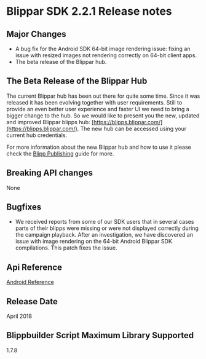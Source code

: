 # Blippar SDK 2.2.1 Release notes

## **Major Changes**

* A bug fix for the Android SDK 64-bit image rendering issue: fixing an issue with resized images not rendering correctly on 64-bit client apps.
* The beta release of the Blippar hub.

## The Beta Release of the Blippar Hub

The current Blippar hub has been out there for quite some time. Since it was released it has been evolving together with user requirements. Still to provide an even better user experience and faster UI we need to bring a bigger change to the hub. So we would like to present you the new, updated and improved Blippar blipps hub: [https://blipps.blippar.com/](https://blipps.blippar.com/). The new hub can be accessed using your current hub credentials.

For more information about the new Blippar hub and how to use it please check the [Blipp Publishing](../../guides/sdk-blipp-publishing.md) guide for more.

## **Breaking API changes**

None

## **Bugfixes**

* We received reports from some of our SDK users that in several cases parts of their blipps were missing or were not displayed correctly during the campaign playback. After an investigation, we have discovered an issue with image rendering on the 64-bit Android Blippar SDK compilations. This patch fixes the issue.

## **Api Reference**

[Android Reference](http://phqeq0ldrt2zcqjc2xhayirsvmil1qz2.s3-website-eu-west-1.amazonaws.com/blippar-sdk/api/android/2.2.1)


## **Release Date**

April 2018

## **Blippbuilder Script Maximum Library Supported**

1.7.8